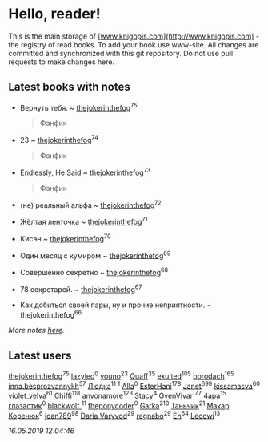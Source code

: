 # Hello, reader!
This is the main storage of [www.knigopis.com](http://www.knigopis.com) - the registry of read books.
To add your book use www-site. All changes are committed and synchronized with this git repository.
Do not use pull requests to make changes here.


## Latest books with notes
* Вернуть тебя. ~ [thejokerinthefog](users/317/317244423-vkontakte)<sup>75</sup>
    > Фанфик

* 23 ~ [thejokerinthefog](users/317/317244423-vkontakte)<sup>74</sup>
    > Фанфик

* Endlessly, He Said ~ [thejokerinthefog](users/317/317244423-vkontakte)<sup>73</sup>
    > Фанфик

* (не) реальный альфа ~ [thejokerinthefog](users/317/317244423-vkontakte)<sup>72</sup>

* Жёлтая ленточка ~ [thejokerinthefog](users/317/317244423-vkontakte)<sup>71</sup>

* Кисэн ~ [thejokerinthefog](users/317/317244423-vkontakte)<sup>70</sup>

* Один месяц с кумиром ~ [thejokerinthefog](users/317/317244423-vkontakte)<sup>69</sup>

* Совершенно секретно ~ [thejokerinthefog](users/317/317244423-vkontakte)<sup>68</sup>

* 78 секретарей. ~ [thejokerinthefog](users/317/317244423-vkontakte)<sup>67</sup>

* Как добиться своей пары, ну и прочие неприятности. ~ [thejokerinthefog](users/317/317244423-vkontakte)<sup>66</sup>


_More notes [here](latest_books_with_notes.md)._


## Latest users
[thejokerinthefog](users/317/317244423-vkontakte)<sup>75</sup> 
[lazyleo](users/116/116845519572391639637-google)<sup>0</sup> 
[youno](users/302/302928912-vkontakte)<sup>23</sup> 
[Quaff](users/122/12267158-vkontakte)<sup>35</sup> 
[exulted](users/100/100599204551896265722-google)<sup>105</sup> 
[borodach](users/157/15706320-vkontakte)<sup>165</sup> 
[inna.besprozvannykh](users/733/73323849-yandex)<sup>57</sup> 
[Людка](users/111/111038749-vkontakte)<sup>11</sup> 
[](users/114/114792281744850455512-google)<sup>1</sup> 
[Alla](users/103/103352250712959229257-google)<sup>0</sup> 
[EsterHani](users/305/30558181-vkontakte)<sup>178</sup> 
[Janet](users/108/108113656204404967440-google)<sup>699</sup> 
[kissamasya](users/684/68439978-vkontakte)<sup>60</sup> 
[violet_velva](users/116/116961712580551399099-google)<sup>61</sup> 
[Chiffi](users/105/105831994080785626680-google)<sup>118</sup> 
[anvonamore](users/595/5957175-vkontakte)<sup>123</sup> 
[Stacy](users/309/30902475-vkontakte)<sup>4</sup> 
[GvenVivar ](users/158/158266434925901-facebook)<sup>77</sup> 
[4apa](users/117/117392596378069249667-google)<sup>15</sup> 
[глазастик](users/115/115257673890455357280-google)<sup>0</sup> 
[blackwolf ](users/236/236639644-vkontakte)<sup>11</sup> 
[theponycoder](users/195/195144442-vkontakte)<sup>0</sup> 
[Garka](users/115/115753719718250012620-google)<sup>218</sup> 
[Таньчик](users/209/2096581563762610-facebook)<sup>21</sup> 
[Макар Коренюк](users/126/126368737-vkontakte)<sup>6</sup> 
[joan789](users/240/2401650-vkontakte)<sup>98</sup> 
[Daria Varyvod](users/829/829893410524253-facebook)<sup>29</sup> 
[regnabo](users/870/870059322-yandex)<sup>29</sup> 
[En](users/333/333646551-vkontakte)<sup>64</sup> 
[Lecowi](users/521/521873425-vkontakte)<sup>13</sup> 


_16.05.2019 12:04:46_
